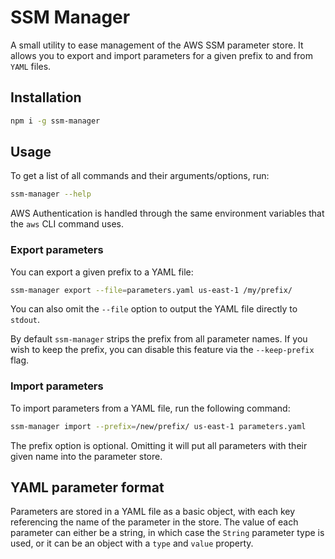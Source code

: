 # SSM Manager

A small utility to ease management of the AWS SSM parameter store. It allows you to export and import parameters
for a given prefix to and from `YAML` files.

## Installation

```bash
npm i -g ssm-manager
```

## Usage

To get a list of all commands and their arguments/options, run:

```bash
ssm-manager --help
```

AWS Authentication is handled through the same environment variables that the `aws` CLI command uses. 

### Export parameters

You can export a given prefix to a YAML file:

```bash
ssm-manager export --file=parameters.yaml us-east-1 /my/prefix/
```

You can also omit the `--file` option to output the YAML file directly to `stdout`.

By default `ssm-manager` strips the prefix from all parameter names. If you wish to keep the prefix, you can disable
this feature via the `--keep-prefix` flag.

### Import parameters

To import parameters from a YAML file, run the following command:

```bash
ssm-manager import --prefix=/new/prefix/ us-east-1 parameters.yaml 
```

The prefix option is optional. Omitting it will put all parameters with their given name into the parameter store.

## YAML parameter format

Parameters are stored in a YAML file as a basic object, with each key referencing the name of the parameter in the
store. The value of each parameter can either be a string, in which case the `String` parameter type is used, or it
can be an object with a `type` and `value` property.
